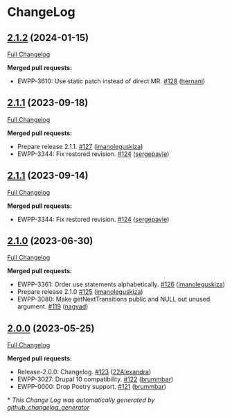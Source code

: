 # ChangeLog

## [2.1.2](https://github.com/openeuropa/oe_editorial/tree/2.1.2) (2024-01-15)
[Full Changelog](https://github.com/openeuropa/oe_editorial/compare/2.1.1...2.1.2)

**Merged pull requests:**

- EWPP-3610: Use static patch instead of direct MR. [\#128](https://github.com/openeuropa/oe_editorial/pull/128) ([hernani](https://github.com/hernani))

## [2.1.1](https://github.com/openeuropa/oe_editorial/tree/2.1.1) (2023-09-18)
[Full Changelog](https://github.com/openeuropa/oe_editorial/compare/2.1.0...2.1.1)

**Merged pull requests:**

- Prepare release 2.1.1. [\#127](https://github.com/openeuropa/oe_editorial/pull/127) ([imanoleguskiza](https://github.com/imanoleguskiza))
- EWPP-3344: Fix restored revision. [\#124](https://github.com/openeuropa/oe_editorial/pull/124) ([sergepavle](https://github.com/sergepavle))

## [2.1.1](https://github.com/openeuropa/oe_editorial/tree/2.1.1) (2023-09-14)

[Full Changelog](https://github.com/openeuropa/oe_editorial/compare/2.1.0...2.1.1)

**Merged pull requests:**

- EWPP-3344: Fix restored revision. [\#124](https://github.com/openeuropa/oe_editorial/pull/124) ([sergepavle](https://github.com/sergepavle))

## [2.1.0](https://github.com/openeuropa/oe_editorial/tree/2.1.0) (2023-06-30)

[Full Changelog](https://github.com/openeuropa/oe_editorial/compare/2.0.0...2.1.0)

**Merged pull requests:**

- EWPP-3361: Order use statements alphabetically. [\#126](https://github.com/openeuropa/oe_editorial/pull/126) ([imanoleguskiza](https://github.com/imanoleguskiza))
- Prepare release 2.1.0 [\#125](https://github.com/openeuropa/oe_editorial/pull/125) ([imanoleguskiza](https://github.com/imanoleguskiza))
- EWPP-3080: Make getNextTransitions public and NULL out unused argument. [\#119](https://github.com/openeuropa/oe_editorial/pull/119) ([nagyad](https://github.com/nagyad))

## [2.0.0](https://github.com/openeuropa/oe_editorial/tree/2.0.0) (2023-05-25)

[Full Changelog](https://github.com/openeuropa/oe_editorial/compare/1.17.0...2.0.0)

**Merged pull requests:**

- Release-2.0.0: Changelog. [\#123](https://github.com/openeuropa/oe_editorial/pull/123) ([22Alexandra](https://github.com/22Alexandra))
- EWPP-3027: Drupal 10 compatibility. [\#122](https://github.com/openeuropa/oe_editorial/pull/122) ([brummbar](https://github.com/brummbar))
- EWPP-0000: Drop Poetry support. [\#121](https://github.com/openeuropa/oe_editorial/pull/121) ([brummbar](https://github.com/brummbar))



\* *This Change Log was automatically generated by [github_changelog_generator](https://github.com/skywinder/Github-Changelog-Generator)*
